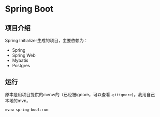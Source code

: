 # Spring Boot

## 项目介绍

Spring Initializer生成的项目，主要依赖为：

- Spring
- Spring Web
- Mybatis
- Postgres

## 运行

原本是用项目提供的mvnw的（已经被ignore，可以查看`.gitignore`），我用自己本地的mvn。

```shell
mvnw spring-boot:run
```